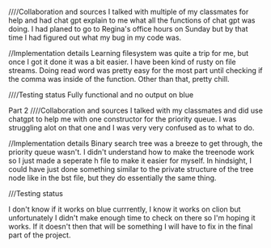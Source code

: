 ////Collaboration and sources 
I talked with multiple of my classmates for help and had chat gpt explain to me what all the functions of chat gpt was doing. I had planed to go to Regina's office hours on Sunday but by that time I had figured out 
what my bug in my code was. 

//Implementation details 
Learning filesystem was quite a trip for me, but once I got it done it was a bit easier. I have been kind of rusty on file streams. Doing read word was pretty easy for the most part until checking if the comma was
inside of the function. Other than that, pretty chill. 


////Testing status 
Fully functional and no output on blue

Part 2
////Collaboration and sources 
I talked with my classmates and did use chatgpt to help me with one constructor for the priority queue. I was struggling alot on that one and I was very very confused as to what to do. 

//Implementation details
Binary search tree was a breeze to get through, the priority queue wasn't. I didn't understand how to make the treenode work so I just made a seperate h file to make it easier for myself. In hindsight, I could have
just done something similar to the private structure of the tree node like in the bst file, but they do essentially the same thing.

///Testing status

I don't know if it works on blue currrently, I know it works on clion but unfortunately I didn't make enough time to check on there so I'm hoping it works. If it doesn't then that will be something I will have to fix in the final part of the project. 
